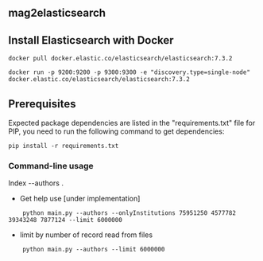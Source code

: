 
## mag2elasticsearch


## Install Elasticsearch with Docker
```
docker pull docker.elastic.co/elasticsearch/elasticsearch:7.3.2
```

```
docker run -p 9200:9200 -p 9300:9300 -e "discovery.type=single-node" docker.elastic.co/elasticsearch/elasticsearch:7.3.2
```



## Prerequisites
Expected package dependencies are listed in the "requirements.txt" file for PIP, you need to run the following command to get dependencies:
```
pip install -r requirements.txt
```

### Command-line usage
Index --authors .
- Get help use  [under implementation]
```
    python main.py --authors --onlyInstitutions 75951250 4577782 39343248 7877124 --limit 6000000
```
- limit by number of record read from files
```
    python main.py --authors --limit 6000000
```
